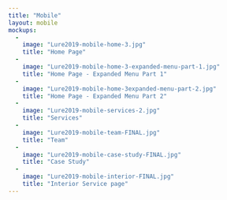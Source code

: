 ```yaml
---
title: "Mobile"
layout: mobile
mockups:
  -
    image: "Lure2019-mobile-home-3.jpg"
    title: "Home Page"
  -
    image: "Lure2019-mobile-home-3-expanded-menu-part-1.jpg"
    title: "Home Page - Expanded Menu Part 1"
  -
    image: "Lure2019-mobile-home-3expanded-menu-part-2.jpg"
    title: "Home Page - Expanded Menu Part 2"
  -
    image: "Lure2019-mobile-services-2.jpg"
    title: "Services"
  -
    image: "Lure2019-mobile-team-FINAL.jpg"
    title: "Team"
  -
    image: "Lure2019-mobile-case-study-FINAL.jpg"
    title: "Case Study"
  -
    image: "Lure2019-mobile-interior-FINAL.jpg"
    title: "Interior Service page"
---
```

